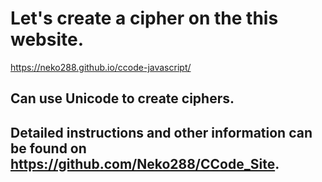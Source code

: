 # Let's create a cipher on the this website.
<https://neko288.github.io/ccode-javascript/>
## Can use Unicode to create ciphers.
## Detailed instructions and other information can be found on <https://github.com/Neko288/CCode_Site>.
